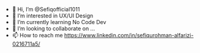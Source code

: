 - 👋 Hi, I’m @Sefiqofficial1011
- 👀 I’m interested in UX/UI Design
- 🌱 I’m currently learning No Code Dev
- 💞️ I’m looking to collaborate on ...
- 📫 How to reach me https://www.linkedin.com/in/sefiqurohman-alfarizi-0216711a5/

<!---
Sefiqofficial1011/Sefiqofficial1011 is a ✨ special ✨ repository because its `README.md` (this file) appears on your GitHub profile.
You can click the Preview link to take a look at your changes.
--->
